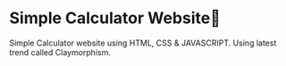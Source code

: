 #  Simple Calculator Website🧮
Simple Calculator website using HTML, CSS & JAVASCRIPT.
Using latest trend called Claymorphism.
